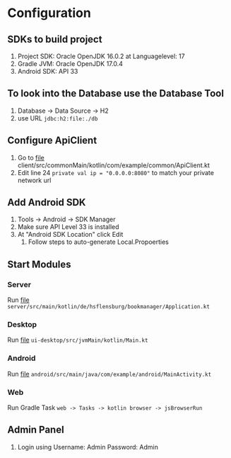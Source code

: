 # Configuration

## SDKs to build project
1. Project SDK: Oracle OpenJDK 16.0.2 at Languagelevel: 17
2. Gradle JVM: Oracle OpenJDK 17.0.4
3. Android SDK: API 33

## To look into the Database use the Database Tool
1. Database -> Data Source -> H2
2. use URL `jdbc:h2:file:./db`

## Configure ApiClient
1. Go to [file](client/src/commonMain/kotlin/com/example/common/ApiClient.kt) client/src/commonMain/kotlin/com/example/common/ApiClient.kt
2. Edit line 24 `private val ip = "0.0.0.0:8080"` to match your private network url


## Add Android SDK
1. Tools -> Android -> SDK Manager
2. Make sure API Level 33 is installed
3. At "Android SDK Location" click Edit
    1. Follow steps to auto-generate Local.Propoerties

## Start Modules
### Server
Run [file](server/src/main/kotlin/de/hsflensburg/bookmanager/Application.kt) `server/src/main/kotlin/de/hsflensburg/bookmanager/Application.kt`

### Desktop
Run [file](ui-desktop/src/jvmMain/kotlin/Main.kt) `ui-desktop/src/jvmMain/kotlin/Main.kt`

### Android
Run [file](android/src/main/java/com/example/android/MainActivity.kt) `android/src/main/java/com/example/android/MainActivity.kt`

### Web 
Run Gradle Task `web -> Tasks -> kotlin browser -> jsBrowserRun`

## Admin Panel
1. Login using Username: Admin Password: Admin

